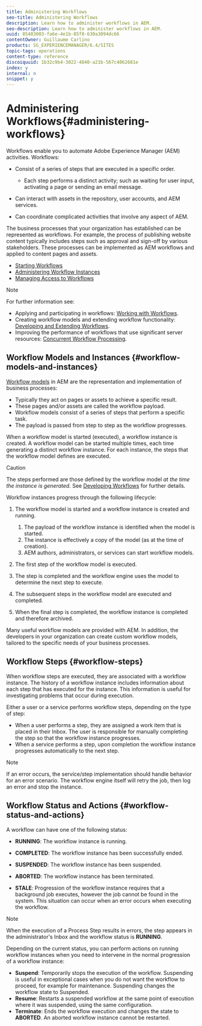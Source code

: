 ```yaml
---
title: Administering Workflows
seo-title: Administering Workflows
description: Learn how to administer workflows in AEM.
seo-description: Learn how to administer workflows in AEM.
uuid: 85483003-fa6e-4e1b-85f8-630a3094dc66
contentOwner: Guillaume Carlino
products: SG_EXPERIENCEMANAGER/6.4/SITES
topic-tags: operations
content-type: reference
discoiquuid: 1b32c9b4-3022-4840-a21b-567c4062681e
index: y
internal: n
snippet: y
---
```


# Administering Workflows{#administering-workflows}

Workflows enable you to automate Adobe Experience Manager (AEM) activities. Workflows:

* Consist of a series of steps that are executed in a specific order.

    * Each step performs a distinct activity; such as waiting for user input, activating a page or sending an email message.

* Can interact with assets in the repository, user accounts, and AEM services. 
* Can coordinate complicated activities that involve any aspect of AEM.

The business processes that your organization has established can be represented as workflows. For example, the process of publishing website content typically includes steps such as approval and sign-off by various stakeholders. These processes can be implemented as AEM workflows and applied to content pages and assets.

* [Starting Workflows](../../../sites/administering/using/workflows-starting.md)
* [Administering Workflow Instances](../../../sites/administering/using/workflows-administering.md)
* [Managing Access to Workflows](../../../sites/administering/using/workflows-managing.md)

>[!NOTE]
>
>For further information see:
>
>* Applying and participating in workflows: [Working with Workflows](../../../sites/authoring/using/workflows.md). 
>* Creating workflow models and extending workflow functionality: [Developing and Extending Workflows](../../../sites/developing/using/workflows.md). 
>* Improving the performance of workflows that use significant server resources: [Concurrent Workflow Processing](../../../sites/deploying/using/configuring-performance.md#concurrentworkflowprocessing).
>

## Workflow Models and Instances {#workflow-models-and-instances}

[Workflow models](../../../sites/developing/using/workflows.md#model) in AEM are the representation and implementation of business processes:

* Typically they act on pages or assets to achieve a specific result. 
* These pages and/or assets are called the workflow payload. 
* Workflow models consist of a series of steps that perform a specific task. 
* The payload is passed from step to step as the workflow progresses.

When a workflow model is started (executed), a workflow instance is created. A workflow model can be started multiple times, each time generating a distinct workflow instance. For each instance, the steps that the workflow model defines are executed.

>[!CAUTION]
>
>The steps performed are those defined by the workflow model *at the time the instance is generated*. See [Developing Workflows](../../../sites/developing/using/workflows.md#model) for further details.

Workflow instances progress through the following lifecycle:

1. The workflow model is started and a workflow instance is created and running.

    1. The payload of the workflow instance is identified when the model is started. 
    1. The instance is effectively a copy of the model (as at the time of creation).
    1. AEM authors, administrators, or services can start workflow models.

1. The first step of the workflow model is executed. 
1. The step is completed and the workflow engine uses the model to determine the next step to execute.
1. The subsequent steps in the workflow model are executed and completed. 
1. When the final step is completed, the workflow instance is completed and therefore archived.

Many useful workflow models are provided with AEM. In addition, the developers in your organization can create custom workflow models, tailored to the specific needs of your business processes.

## Workflow Steps {#workflow-steps}

When workflow steps are executed, they are associated with a workflow instance. The history of a workflow instance includes information about each step that has executed for the instance. This information is useful for investigating problems that occur during execution.

Either a user or a service performs workflow steps, depending on the type of step:

* When a user performs a step, they are assigned a work item that is placed in their Inbox. The user is responsible for manually completing the step so that the workflow instance progresses.
* When a service performs a step, upon completion the workflow instance progresses automatically to the next step.

>[!NOTE]
>
>If an error occurs, the service/step implementation should handle behavior for an error scenario. The workflow engine itself will retry the job, then log an error and stop the instance.

## Workflow Status and Actions {#workflow-status-and-actions}

A workflow can have one of the following status:

* **RUNNING**: The workflow instance is running.
* **COMPLETED**: The workflow instance has been successfully ended.  

* **SUSPENDED**: The workflow instance has been suspended.
* **ABORTED**: The workflow instance has been terminated.
* **STALE**: Progression of the workflow instance requires that a background job executes, however the job cannot be found in the system. This situation can occur when an error occurs when executing the workflow.

>[!NOTE]
>
>When the execution of a Process Step results in errors, the step appears in the administrator's Inbox and the workflow status is **RUNNING**.

Depending on the current status, you can perform actions on running workflow instances when you need to intervene in the normal progression of a workflow instance:

* **Suspend**: Temporarily stops the execution of the workflow. Suspending is useful in exceptional cases when you do not want the workflow to proceed, for example for maintenance. Suspending changes the workflow state to Suspended.
* **Resume**: Restarts a suspended workflow at the same point of execution where it was suspended, using the same configuration. 
* **Terminate**: Ends the workflow execution and changes the state to **ABORTED**. An aborted workflow instance cannot be restarted.

